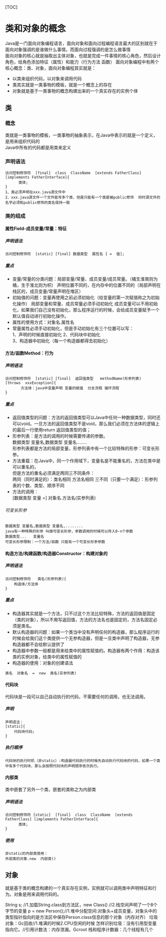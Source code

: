 [TOC]
# 类和对象的概念
Java是一门面向对象编程语言，面向对象和面向过程编程语言最大的区别就在于面向对象强调的是谁做什么事情，而面向过程强调的是怎么做事情    
面向对象的核心就是抽取出主体对象，也就是完成一件事情的核心角色，然后设计角色，给角色添加特征（属性）和能力（行为方法 函数） 
面向对象编程中有两个核心概念：类、对象，面向对象编程其实就是：  
+ 以类来组织代码，以对象来调用代码    
+ 类其实就是一类事物的模板，就是一个概念上的存在  
+ 对象就是基于一类事物的概念构建出来的一个真实存在的实例个体  
## 类
### 概念
类就是一类事物的模板，一类事物的抽象表示，在Java中表示的就是一个定义，是用来组织代码的  
Java中所有的代码都是用类来定义
### 声明语法
```
访问控制修饰符  [final]  class  ClassName  [extends FatherClass] [implements FatherInterface]{
      类体;
}
1、类必须声明在xxx.java源文件中
2、xxx.java源文件一个文件能写多个类，但是只能有一个类是被public修饰  同时源文件的名字必须和public修饰的类名保持一致
```
### 类的组成
#### 属性Field-成员变量/常量：特征
##### 声明语法
```
访问控制修饰符  [static] [final] 数据类型  属性名 [ =  值];
```
##### 重点
+ 变量/常量的分类问题：局部变量/常量、成员变量/成员常量。（橘生淮南则为橘，生于淮北则为枳）
声明位置不同的，在内存中的位置不同的（局部声明在栈区的，成员变量/常量声明在堆区）
+ 初始值的问题：变量再使用之前必须初始化（给变量的第一次赋值称之为初始化操作）
局部变量和常量、成员常量必须手动初始化
成员变量可以不用初始化，如果我们自己没有初始化，那么程序运行的时候，会给成员变量赋予一个默认值自动进行初始化操作。
+ 属性的使用方式：对象名.属性名
+ 常量属性必须手动初始化，但是手动初始化有三个位置可以写：  
    1、声明的时候直接初始化 
    2、代码块中初始化   
    3、构造器中初始化（每一个构造器都得去初始化）   
#### 方法/函数Method：行为
##### 声明语法
```
访问控制修饰符  [static] [final]  返回值类型   methodName(形参列表)  [throws  xxxException]{
       方法体：java中变量声明 变量的赋值  分支流程 循环流程
}
```
##### 重点
+ 返回值类型的问题：方法的返回值类型可以Java中任何一种数据类型，同时还可以void。一旦方法的返回值类型不是void，那么我们必须在方法体的逻辑上的最后一行使用return  返回值类型的值；
+ 形参列表：是方法的调用的时候需要传递的参数。  
      数据类型  变量名,数据类型  变量名........     
     形参列表都是方法的局部变量，形参列表中有一个比较特殊的形参：可变长形参。    
+ 方法重载：在Java中，同一个作用域下，变量名是不能重名的，方法在类中是可以重名的，  
           但是方法的重名必须满足两同三不同条件：  
           两同（同时满足的）：类名相同 方法名相同 
           三不同（只要一个满足）：形参列表的个数、类型、顺序不同
+ 方法的调用：    
            [数据类型 变量 =] 对象名.方法名(实参列表)
###### 可变长形参
```
数据类型 变量名,数据类型 变量名,........
java有一种特殊的形参 叫做可变长形参，参数调用的时候可以传入0-n个参数
数据类型...   变量名
可变长形参限制：一个方法/函数 只能有一个可变长形参参数
```
#### 构造方法/构建函数/构造器Constructor：构建对象的

##### 声明语法
```
访问控制修饰符   类名(形参列表){
    构造体/方法体
}
```
##### 重点
+ 构造器其实就是一个方法，只不过这个方法比较特殊，方法的返回值是固定（类的对象），所以不用写返回值，方法的方法名也是固定的，方法名固定必须是类名。
+ 默认构造器的问题：如果一个类当中没有声明任何的构造器，那么程序运行的时候会给我们这个类提供一个无参构造器，但是一旦类中声明了构造器，无参构造器都不会给默认提供了
+ 构造器中参数一般都是用来给类中的属性赋值的。构造器有两个作用：构造该类的实例对象，给类中的属性赋值的
+ 构造器的使用：对象的创建语法
```
类名  对象名  =  new  类名(实参列表)
```
#### 代码块
代码块是一段可以自己自动执行的代码，不需要任何的调用，也无法调用。
##### 声明
```
声明语法：
[static]{
    代码块代码;
}
```
##### 执行顺序
```
代码块的执行时机（非static）:构造器代码执行的时候先自动执行代码块的代码，如果一个类中有多个代码块，那么会按照代码块的声明顺序依次执行。
```
#### 内部类
类中嵌套了另外一个类，嵌套的类称之为内部类
##### 声明语法
```
访问控制修饰符 [static]  [final]  class  ClassName  [extends FatherClass] [implements FatherInterface]{
      类体;
}
```
##### 使用
```
非static的内部类使用：
外部类的对象.new  内部类()
```
## 对象
就是基于类的概念构建的一个真实存在实例，实例就可以调用类中声明特征和行为。对象是用来调用代码的。

String s;
//1.加载String.class到方法区，new Class()
//2.栈空间声明了一个8个字节的变量
 p = new Person();//1.堆中分配空间:对象头+成员变量，对象头中的类型指针指向的是方法区中保存Person.class信息的那个对象（内存对齐）
 垃圾对象：Gc回收//1.堆满的时候2.CPU空闲的时候
 怎样识别垃圾：没有引用型变量指向它。//引用计数法：内存泄漏。Gcroot
 栈和程序计数器：几个线程有几个